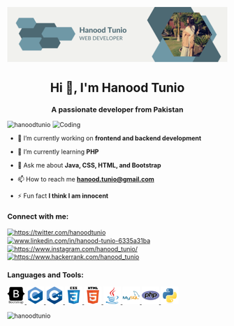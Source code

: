 ![logo](https://github.com/HanoodTunio/HanoodTunio/blob/main/Neutral%20Modern%20Web%20Developer%20LinkedIn%20Banner%20(1).png)

<h1 align="center">Hi 👋, I'm Hanood Tunio</h1>
<h3 align="center">A passionate developer from Pakistan</h3>

<img align="right" alt="Coding" width="400" src="https://user-images.githubusercontent.com/59734313/157189039-c09b3e38-9f42-42c0-ab54-14f1574190a7.gif">
 

<p align="left"> <img src="https://komarev.com/ghpvc/?username=hanoodtunio&label=Profile%20views&color=0e75b6&style=flat" alt="hanoodtunio" /> </p>

- 🔭 I’m currently working on **frontend and backend development**

- 🌱 I’m currently learning **PHP**

- 💬 Ask me about **Java, CSS, HTML, and Bootstrap**

- 📫 How to reach me **hanood.tunio@gmail.com**

- ⚡ Fun fact **I think I am innocent**

<h3 align="left">Connect with me:</h3>
<p align="left">
<a href="https://twitter.com/https://twitter.com/hanoodtunio" target="blank"><img align="center" src="https://raw.githubusercontent.com/rahuldkjain/github-profile-readme-generator/master/src/images/icons/Social/twitter.svg" alt="https://twitter.com/hanoodtunio" height="30" width="40" /></a>
<a href="https://linkedin.com/in/www.linkedin.com/in/hanood-tunio-6335a31ba" target="blank"><img align="center" src="https://raw.githubusercontent.com/rahuldkjain/github-profile-readme-generator/master/src/images/icons/Social/linked-in-alt.svg" alt="www.linkedin.com/in/hanood-tunio-6335a31ba" height="30" width="40" /></a>
<a href="https://instagram.com/https://www.instagram.com/hanood_tunio/" target="blank"><img align="center" src="https://raw.githubusercontent.com/rahuldkjain/github-profile-readme-generator/master/src/images/icons/Social/instagram.svg" alt="https://www.instagram.com/hanood_tunio/" height="30" width="40" /></a>
<a href="https://www.hackerrank.com/https://www.hackerrank.com/hanood_tunio" target="blank"><img align="center" src="https://raw.githubusercontent.com/rahuldkjain/github-profile-readme-generator/master/src/images/icons/Social/hackerrank.svg" alt="https://www.hackerrank.com/hanood_tunio" height="30" width="40" /></a>
</p>

<h3 align="left">Languages and Tools:</h3>
<p align="left"> <a href="https://getbootstrap.com" target="_blank" rel="noreferrer"> <img src="https://raw.githubusercontent.com/devicons/devicon/master/icons/bootstrap/bootstrap-plain-wordmark.svg" alt="bootstrap" width="40" height="40"/> </a> <a href="https://www.cprogramming.com/" target="_blank" rel="noreferrer"> <img src="https://raw.githubusercontent.com/devicons/devicon/master/icons/c/c-original.svg" alt="c" width="40" height="40"/> </a> <a href="https://www.w3schools.com/cpp/" target="_blank" rel="noreferrer"> <img src="https://raw.githubusercontent.com/devicons/devicon/master/icons/cplusplus/cplusplus-original.svg" alt="cplusplus" width="40" height="40"/> </a> <a href="https://www.w3schools.com/css/" target="_blank" rel="noreferrer"> <img src="https://raw.githubusercontent.com/devicons/devicon/master/icons/css3/css3-original-wordmark.svg" alt="css3" width="40" height="40"/> </a> <a href="https://www.w3.org/html/" target="_blank" rel="noreferrer"> <img src="https://raw.githubusercontent.com/devicons/devicon/master/icons/html5/html5-original-wordmark.svg" alt="html5" width="40" height="40"/> </a> <a href="https://www.java.com" target="_blank" rel="noreferrer"> <img src="https://raw.githubusercontent.com/devicons/devicon/master/icons/java/java-original.svg" alt="java" width="40" height="40"/> </a> <a href="https://www.mysql.com/" target="_blank" rel="noreferrer"> <img src="https://raw.githubusercontent.com/devicons/devicon/master/icons/mysql/mysql-original-wordmark.svg" alt="mysql" width="40" height="40"/> </a> <a href="https://www.php.net" target="_blank" rel="noreferrer"> <img src="https://raw.githubusercontent.com/devicons/devicon/master/icons/php/php-original.svg" alt="php" width="40" height="40"/> </a> <a href="https://www.python.org" target="_blank" rel="noreferrer"> <img src="https://raw.githubusercontent.com/devicons/devicon/master/icons/python/python-original.svg" alt="python" width="40" height="40"/> </a> </p>


<p><img align="center" src="https://github-readme-streak-stats.herokuapp.com/?user=hanoodtunio&" alt="hanoodtunio" /></p>
